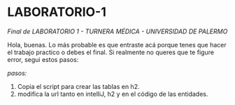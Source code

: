 # LABORATORIO-1
*_Final de LABORATORIO 1 - TURNERA MÉDICA - UNIVERSIDAD DE PALERMO_*

Hola, buenas. Lo más probable es que entraste acá porque tenes que hacer el trabajo practico o debes el final. Si realmente no queres que te figure error, segui estos pasos:

_pasos:_
1. Copia el script para crear las tablas en h2.
2. modifica la url tanto en intelliJ, h2 y en el código de las entidades.
